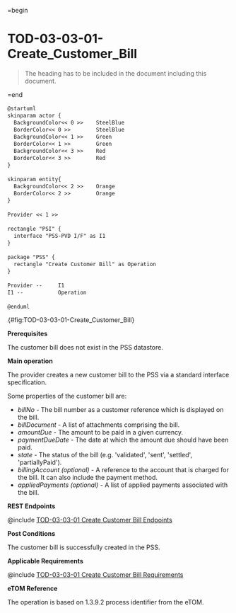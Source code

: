 =begin

# TOD-03-03-01-Create_Customer_Bill

> The heading has to be included in the document including this document.

=end

```plantuml
@startuml
skinparam actor {
  BackgroundColor<< 0 >> 	SteelBlue
  BorderColor<< 0 >> 		SteelBlue
  BackgroundColor<< 1 >> 	Green
  BorderColor<< 1 >> 		Green
  BackgroundColor<< 3 >> 	Red
  BorderColor<< 3 >> 		Red
}

skinparam entity{
  BackgroundColor<< 2 >> 	Orange
  BorderColor<< 2 >> 		Orange
}

Provider << 1 >>

rectangle "PSI" {
  interface "PSS-PVD I/F" as I1
}

package "PSS" {
  rectangle "Create Customer Bill" as Operation
}

Provider --	    I1
I1 --           Operation

@enduml

```

![TOD-03-03-01: Create Customer Bill](../../common/pixel.png){#fig:TOD-03-03-01-Create_Customer_Bill}

**Prerequisites**

The customer bill does not exist in the PSS datastore.

**Main operation**

The provider creates a new customer bill to the PSS via a standard interface specification.

Some properties of the customer bill are:

* *billNo* - The bill number as a customer reference which is displayed on the bill.
* *billDocument* - A list of attachments comprising the bill.
* *amountDue* - The amount to be paid in a given currency.
* *paymentDueDate* - The date at which the amount due should have been paid.
* *state* - The status of the bill (e.g. 'validated', 'sent', 'settled', 'partiallyPaid').
* *billingAccount (optional)* - A reference to the account that is charged for the bill. It can also include the payment method.
* *appliedPayments (optional)* - A list of applied payments associated with the bill.
  
**REST Endpoints**

@include [TOD-03-03-01 Create Customer Bill Endpoints](endpoints/TOD-03-03-01-Create_Customer_Bill-endpoints.md)

**Post Conditions**

The customer bill is successfully created in the PSS.

**Applicable Requirements**

@include [TOD-03-03-01 Create Customer Bill Requirements](requirements/TOD-03-03-01-Create_Customer_Bill-requirements.md)

**eTOM Reference**

The operation is based on 1.3.9.2 process identifier from the eTOM.

